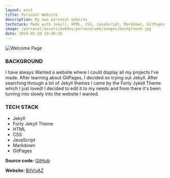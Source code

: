 ```yaml
---
layout: post
title: Personal Website
description: My own personal website
techstack: Made with Jekyll, HTML, CSS, JavaScript, Markdown, GitPages
image: /personal/assets/webdev/personalweb/images/background.jpg
date: 2019-05-20 14:40:45
---
```


![Welcome Page](/personal/assets/webdev/personalweb/images/personalweb.png)

### BACKGROUND

I have always Wanted a website where I could display all my projects I've made. After learning about GitPages, I decided on trying out Jekyll. After searching through a lot of Jekyll themes I came by the Forty Jykell Theme which I just loved! I decided to edit it to my needs and from there it's been turning into slowly into the website I wanted.

### TECH STACK

- Jekyll
- Forty Jekyll Theme
- HTML
- CSS
- JavaScript
- Markdown
- GitPages

<b>Source code:</b> [GitHub](https://github.com/bitVivAZ/personal)

<b>Website:</b> [BitVivAZ](https://bitvivaz.com)
